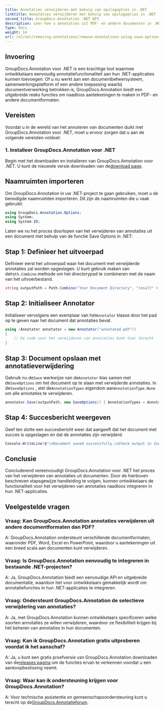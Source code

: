 ```yaml
---
title: Annotaties verwijderen met behulp van opslagopties in .NET
linktitle: Annotaties verwijderen met behulp van opslagopties in .NET
second_title: GroupDocs.Annotation .NET API
description: Leer hoe u annotaties uit PDF- en andere documenten in .NET kunt verwijderen met GroupDocs.Annotation. Stapsgewijze handleiding met codevoorbeelden.
type: docs
weight: 14
url: /nl/net/removing-annotations/remove-annotations-using-save-options/
---
```

## Invoering

GroupDocs.Annotation voor .NET is een krachtige tool waarmee ontwikkelaars eenvoudig annotatiefunctionaliteit aan hun .NET-applicaties kunnen toevoegen. Of u nu werkt aan een documentbeheersysteem, samenwerkingsplatform of een andere toepassing waarbij documentverwerking betrokken is, GroupDocs.Annotation biedt een uitgebreide reeks functies om naadloos aantekeningen te maken in PDF- en andere documentformaten.

## Vereisten

Voordat u in de wereld van het annoteren van documenten duikt met GroupDocs.Annotation voor .NET, moet u ervoor zorgen dat u aan de volgende vereisten voldoet:

### 1. Installeer GroupDocs.Annotation voor .NET

 Begin met het downloaden en installeren van GroupDocs.Annotation voor .NET. U kunt de nieuwste versie downloaden van de[download page](https://releases.groupdocs.com/annotation/net/).

## Naamruimten importeren

Om GroupDocs.Annotation in uw .NET-project te gaan gebruiken, moet u de benodigde naamruimten importeren. Dit zijn de naamruimten die u vaak gebruikt:

```csharp
using GroupDocs.Annotation.Options;
using System;
using System.IO;
```


Laten we nu het proces doorlopen van het verwijderen van annotaties uit een document met behulp van de functie Save Options in .NET:

## Stap 1: Definieer het uitvoerpad

Definieer eerst het uitvoerpad waar het document met verwijderde annotaties zal worden opgeslagen. U kunt gebruik maken van de`Path.Combine` methode om het directorypad te combineren met de naam van het uitvoerbestand.

```csharp
string outputPath = Path.Combine("Your Document Directory", "result" + Path.GetExtension("input.pdf"));
```

## Stap 2: Initialiseer Annotator

 Initialiseer vervolgens een exemplaar van het`Annotator` klasse door het pad op te geven naar het document dat annotaties bevat.

```csharp
using (Annotator annotator = new Annotator("annotated.pdf"))
{
    // De code voor het verwijderen van annotaties komt hier terecht
}
```

## Stap 3: Document opslaan met annotatieverwijdering

 Gebruik nu de`Save` werkwijze van de`Annotator` klas samen met de`SaveOptions` om het document op te slaan met verwijderde annotaties. In de`SaveOptions` , stel de`AnnotationTypes` eigendom aan`AnnotationType.None` om alle annotaties te verwijderen.

```csharp
annotator.Save(outputPath, new SaveOptions() { AnnotationTypes = AnnotationType.None });
```

## Stap 4: Succesbericht weergeven

Geef ten slotte een succesbericht weer dat aangeeft dat het document met succes is opgeslagen en dat de annotaties zijn verwijderd.

```csharp
Console.WriteLine($"\nDocument saved successfully.\nCheck output in {outputPath}.");
```

## Conclusie

Concluderend vereenvoudigt GroupDocs.Annotation voor .NET het proces van het verwijderen van annotaties uit documenten. Door de hierboven beschreven stapsgewijze handleiding te volgen, kunnen ontwikkelaars de functionaliteit voor het verwijderen van annotaties naadloos integreren in hun .NET-applicaties.

## Veelgestelde vragen

### Vraag: Kan GroupDocs.Annotation annotaties verwijderen uit andere documentformaten dan PDF?

A: GroupDocs.Annotation ondersteunt verschillende documentformaten, waaronder PDF, Word, Excel en PowerPoint, waardoor u aantekeningen uit een breed scala aan documenten kunt verwijderen.

### Vraag: Is GroupDocs.Annotation eenvoudig te integreren in bestaande .NET-projecten?

A: Ja, GroupDocs.Annotation biedt een eenvoudige API en uitgebreide documentatie, waardoor het voor ontwikkelaars gemakkelijk wordt om annotatiefuncties in hun .NET-applicaties te integreren.

### Vraag: Ondersteunt GroupDocs.Annotation de selectieve verwijdering van annotaties?

A: Ja, met GroupDocs.Annotation kunnen ontwikkelaars specificeren welke soorten annotaties ze willen verwijderen, waardoor ze flexibiliteit krijgen bij het beheren van annotaties in hun documenten.

### Vraag: Kan ik GroupDocs.Annotation gratis uitproberen voordat ik het aanschaf?

 A: Ja, u kunt een gratis proefversie van GroupDocs.Annotation downloaden van de[releases pagina](https://releases.groupdocs.com/) om de functies ervan te verkennen voordat u een aankoopbeslissing neemt.

### Vraag: Waar kan ik ondersteuning krijgen voor GroupDocs.Annotation?

 A: Voor technische assistentie en gemeenschapsondersteuning kunt u terecht op de[GroupDocs.Annotatieforum](https://forum.groupdocs.com/c/annotation/10).